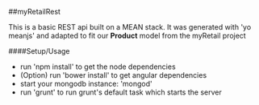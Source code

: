 ##myRetailRest

This is a basic REST api built on a MEAN stack.  It was generated with 'yo meanjs' and adapted to fit our **Product** model from the
myRetail project

####Setup/Usage

*  run 'npm install' to get the node dependencies
*  (Option) run 'bower install' to get angular dependencies
*  start your mongodb instance: 'mongod'
*  run 'grunt' to run grunt's default task which starts the server